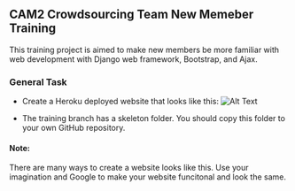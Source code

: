## CAM2 Crowdsourcing Team New Memeber Training

This training project is aimed to make new members be more familiar with web development with Django web framework, Bootstrap, and Ajax. 

### General Task

* Create a Heroku deployed website that looks like this: 
![Alt Text](https://github.com/PurdueCAM2Project/Crowdsourcing/blob/training/Crowdsourcing_training/instruction.gif)

* The training branch has a skeleton folder. You should copy this folder to your own GitHub repository. 

#### Note: 
There are many ways to create a website looks like this. Use your imagination and Google to make your website funcitonal and look the same. 


